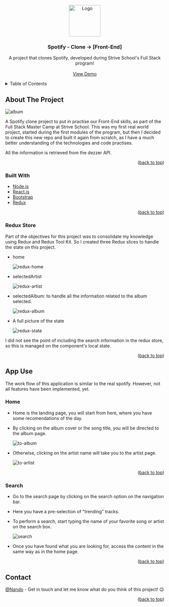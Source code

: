 <div id="top"></div>

<!-- PROJECT LOGO -->
<br />
<div align="center">
  <a href="https://github.com/Nando-C/StriveM7D5">
    <img src="public/spotify-logo.png" alt="Logo" height="100">
  </a>

<h3 align="center">Spotify - Clone  -> [Front-End]</h3>

  <p align="center">
    A project that clones Spotify, developed during Strive School's Full Stack program!
    <br />
    <br />
    <a href="https://nandotify.vercel.app/">View Demo</a>
    <!-- ·
    <a href="https://github.com/Nando-C/Buildweek2/issues">Report Bug</a> -->
  </p>
</div>

<!-- TABLE OF CONTENTS -->
<details>
  <summary>Table of Contents</summary>
  <ol>
    <li>
      <a href="#about-the-project">About The Project</a>
      <ul>
        <li><a href="#built-with">Built With</a></li>
        <li><a href="#redux-store">Redux Store</a>
      </ul>
    </li>
    <li><a href="#app-use">App Use</a>
     <ul>
        <li><a href="#home">Home</a></li>
        <li><a href="#search">Search</a></li>
      </ul>
    </li>
    <li><a href="#contact">Contact</a></li>
  </ol>
</details>

<!-- ABOUT THE PROJECT -->

## About The Project

<img src="public/nandotify-screenshot.png" alt="album">

A Spotify clone project to put in practise our Front-End skills, as part of the Full Stack Master Camp at Strive School. This was my first real world project, started during the first modules of the program, but then I decided to create this new repo and built it again from scratch, as I have a much better understanding of the technologies and code practises.

All the information is retrieved from the dezzer API.

<p align="right">(<a href="#top">back to top</a>)</p>

### Built With

- [Node.js](https://nodejs.org/)
- [React.js](https://reactjs.org/)
- [Bootstrap](https://getbootstrap.com)
- [Redux](https://redux.js.org/)

<p align="right">(<a href="#top">back to top</a>)</p>

### Redux Store

Part of the objectives for this project was to consolidate my knowledge using Redux and Redux Tool Kit. So I created three Redux slices to handle the state on this project.

- home

    <img src="public/assets/redux-home.png" alt="redux-home">

- selectedArtist

    <img src="public/assets/redux-artist.png" alt="redux-artist">

- selectedAlbum: to handle all the information related to the album selected.

    <img src="public/assets/redux-album.png" alt="redux-album">

- A full picture of the state

    <img src="public/assets/redux-graph.png" alt="redux-state">

I did not see the point of including the search information in the redux store, so this is managed on the component's local state.

<p align="right">(<a href="#top">back to top</a>)</p>

<!-- USAGE EXAMPLES -->

## App Use

The work flow of this application is similar to the real spotify. However, not all features have been implemented, yet.

### Home

- Home is the landing page, you will start from here, where you have some recomendations of the day.
- By clicking on the album cover or the song title, you will be directed to the album page.

    <img src="public/assets/home-album.gif" alt="to-album">

- Otherwise, clicking on the artist name will take you to the artist page.

    <img src="public/assets/home-artist.gif" alt="to-artist">

<p align="right">(<a href="#top">back to top</a>)</p>

### Search

- Go to the search page by clicking on the search option on the navigation bar.
- Here you have a pre-selection of "trending" tracks.
- To perform a search, start typing the name of your favorite song or artist on the search box.

    <img src="public/assets/search.gif" alt="search">

- Once you have found what you are looking for, access the content in the same way as in the home page.

<p align="right">(<a href="#top">back to top</a>)</p>

<!-- CONTACT -->

## Contact

[@Nando](https://hernando-crespo.vercel.app/) - Get in touch and let me know what do you think of this project! 😉

<p align="right">(<a href="#top">back to top</a>)</p>
